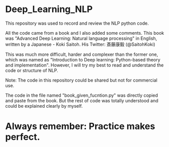 # Deep_Learning_NLP

This repository was used to record and review the NLP python code.

All the code came from a book and I also added some comments. This book was "Advanced Deep Learning: Natural language processing" in English, written by a Japanese - Koki Saitoh. His Twitter: 斎藤康毅 (@SaitohKoki)

This was much more difficult, harder and complexer than the former one, which was named as "Introduction to Deep learning: Python-based theory and implementation". However, I will try my best to read and understand the code or structure of NLP.

Note: The code in this repository could be shared but not for commercial use.

The code in the file named "book_given_fucntion.py" was directly copied and paste from the book. But the rest of code was totally understood and could be explained clearly by myself.

# Always remember: Practice makes perfect.
